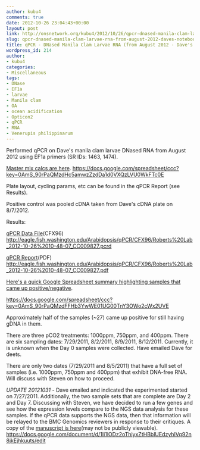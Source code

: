 ```yaml
---
author: kubu4
comments: true
date: 2012-10-26 23:04:43+00:00
layout: post
link: http://onsnetwork.org/kubu4/2012/10/26/qpcr-dnased-manila-clam-larvae-rna-from-august-2012-daves-notebook/
slug: qpcr-dnased-manila-clam-larvae-rna-from-august-2012-daves-notebook
title: qPCR - DNased Manila Clam Larvae RNA (from August 2012 - Dave's Notebook)
wordpress_id: 214
author:
- kubu4
categories:
- Miscellaneous
tags:
- DNase
- EF1a
- larvae
- Manila clam
- OA
- ocean acidification
- Opticon2
- qPCR
- RNA
- Venerupis philippinarum
---
```


Performed qPCR on Dave's manila clam larvae DNased RNA from August 2012 using EF1a primers (SR IDs: 1463, 1474).

[Master mix calcs are here](https://docs.google.com/spreadsheet/ccc?key=0AmS_90rPaQMzdHc5amwzZzdDa1d0VXQzLVU0WkFTc0E). https://docs.google.com/spreadsheet/ccc?key=0AmS_90rPaQMzdHc5amwzZzdDa1d0VXQzLVU0WkFTc0E

Plate layout, cycling params, etc can be found in the qPCR Report (see Results).

Positive control was pooled cDNA taken from Dave's cDNA plate on 8/7/2012.

Results:

[qPCR Data File](http://eagle.fish.washington.edu/Arabidopsis/qPCR/CFX96/Roberts%20Lab_2012-10-26%2010-48-07_CC009827.pcrd)(CFX96) http://eagle.fish.washington.edu/Arabidopsis/qPCR/CFX96/Roberts%20Lab_2012-10-26%2010-48-07_CC009827.pcrd

[qPCR Report](http://eagle.fish.washington.edu/Arabidopsis/qPCR/CFX96/Roberts%20Lab_2012-10-26%2010-48-07_CC009827.pdf)(PDF) http://eagle.fish.washington.edu/Arabidopsis/qPCR/CFX96/Roberts%20Lab_2012-10-26%2010-48-07_CC009827.pdf

[Here's a quick Google Spreadsheet summary highlighting samples that came up positive/negative](https://docs.google.com/spreadsheet/ccc?key=0AmS_90rPaQMzdFFHb3YwWE01UG00TnY3OWo2cWx2UVE).

https://docs.google.com/spreadsheet/ccc?key=0AmS_90rPaQMzdFFHb3YwWE01UG00TnY3OWo2cWx2UVE

Approximately half of the samples (~27) came up positive for still having gDNA in them.

There are three pCO2 treatments: 1000ppm, 750ppm, and 400ppm. There are six sampling dates: 7/29/2011, 8/2/2011, 8/9/2011, 8/12/2011. Currently, it is unknown when the Day 0 samples were collected. Have emailed Dave for deets.

There are only two dates (7/29/2011 and 8/5/2011) that have a full set of samples (i.e. 1000ppm, 750ppm and 400ppm) that exhibit DNA-free RNA. Will discuss with Steven on how to proceed.

_UPDATE 20121031_ - Dave emailed and indicated the experimented started on 7/27/2011. Additionally, the two sample sets that are complete are Day 2 and Day 7. Discussing with Steven, we have decided to run a few genes and see how the expression levels compare to the NGS data analysis for these samples. If the qPCR data supports the NGS data, then that information will be relayed to the BMC Genomics reviewers in response to their critiques. A copy of the [manuscript is here](https://docs.google.com/document/d/1Ii1lODz2oThiyxZtHBblUEdzyhIVq92n8jkEjhkuuts/edit)(may not be publicly viewable). https://docs.google.com/document/d/1Ii1lODz2oThiyxZtHBblUEdzyhIVq92n8jkEjhkuuts/edit
